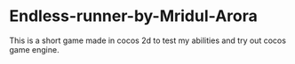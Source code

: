 # Endless-runner-by-Mridul-Arora
This is a short game made in cocos 2d to test my abilities and try out cocos game engine.
